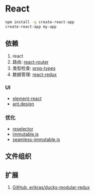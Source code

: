 # React

```bash
npm install -g create-react-app
create-react-app my-app
```

## 依赖

1. react
2. 路由: [react-router](https://github.com/ReactTraining/react-router)
3. 类型检查: [prop-types](https://github.com/facebook/prop-types)
4. 数据管理: [react-redux](https://github.com/reactjs/react-redux)

### UI

- [element-react](https://eleme.github.io/element-react/)
- [ant.design](https://ant.design/)

### 优化

- [reselector](https://github.com/reactjs/reselect)
- [immutable.js](https://github.com/facebook/immutable-js)
- [seamless-immutable.js](https://github.com/rtfeldman/seamless-immutable)

## 文件组织

## 扩展

1. [GitHub, erikras/ducks-modular-redux](https://github.com/erikras/ducks-modular-redux)
